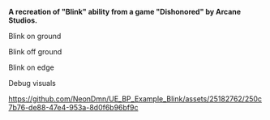 **A recreation of "Blink" ability from a game "Dishonored" by Arcane Studios.**

Blink on ground

Blink off ground

Blink on edge

Debug visuals

https://github.com/NeonDmn/UE_BP_Example_Blink/assets/25182762/250c7b76-de88-47e4-953a-8d0f6b96bf9c

